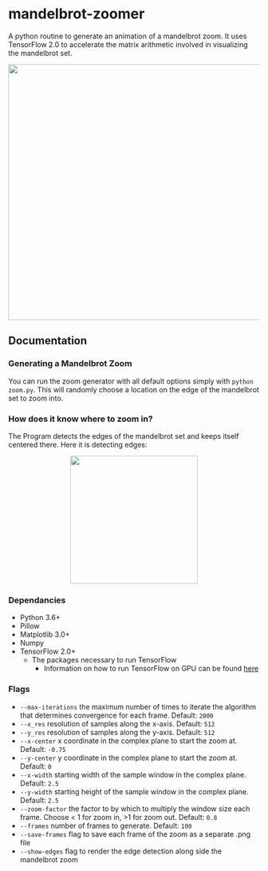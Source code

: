 # mandelbrot-zoomer
A python routine to generate an animation of a mandelbrot zoom. It uses TensorFlow 2.0 to accelerate the matrix arithmetic involved in visualizing the mandelbrot set.
<p align = 'center'>
<img src = 'examples/movie.gif' height = '512px'>
</p>

## Documentation
### Generating a Mandelbrot Zoom
You can run the zoom generator with all default options simply with `python zoom.py`. This will randomly choose a location on the edge of the mandelbrot set to zoom into.

### How does it know where to zoom in?
The Program detects the edges of the mandelbrot set and keeps itself centered there. 
Here it is detecting edges:
<p align = 'center'>
<img src = 'examples/edges.gif' height = '256px'>
</p>

### Dependancies
- Python 3.6+
- Pillow
- Matplotlib 3.0+
- Numpy
- TensorFlow 2.0+
  - The packages necessary to run TensorFlow
     - Information on how to run TensorFlow on GPU can be found [here](https://www.tensorflow.org/install/)

### Flags
- `--max-iterations` the maximum number of times to iterate the algorithm that determines convergence for each frame. Default: `2000`
- `--x_res` resolution of samples along the x-axis. Default: `512`
- `--y_res` resolution of samples along the y-axis. Default: `512`
- `--x-center` x coordinate in the complex plane to start the zoom at. Default: `-0.75`
- `--y-center` y coordinate in the complex plane to start the zoom at. Default: `0`
- `--x-width` starting width of the sample window in the complex plane. Default: `2.5`
- `--y-width` starting height of the sample window in the complex plane. Default: `2.5`
- `--zoom-factor` the factor to by which to multiply the window size each frame. Choose < 1 for zoom in, >1 for zoom out. Default: `0.8`
- `--frames` number of frames to generate. Default: `100`
- `--save-frames` flag to save each frame of the zoom as a separate .png file
- `--show-edges` flag to render the edge detection along side the mandelbrot zoom
